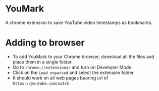 # YouMark
A chrome extension to save YouTube video timestamps as bookmarks.
# Adding to browser
- To add YouMark to your Chrome browser, download all the files and place them in a single folder.
- Go to ```chrome://extensions/``` and turn on Developer Mode.
- Click on the ```Load unpacked``` and select the extension folder.
- It should work on all web pages bearing url of ```https://youtube.com/watch```.

